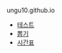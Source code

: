 ungu10.github.io

- [테스트](https://ungu10.github.io/github%20webhosting/test.html)
- [뽑기](https://ungu10.github.io/last/main.html)
- [시간표](https://ungu10.github.io/GTT/timetable.html)

